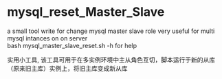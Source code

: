 # mysql_reset_Master_Slave
a small tool write for change mysql master slave role
very useful for multi mysql intances on on server  
bash mysql_master_slave_reset.sh -h for help

实用小工具,
该工具可用于在多实例环境中主从角色互切，脚本运行于新的从库（原来旧主库）实例上，将旧主库变成新从库
